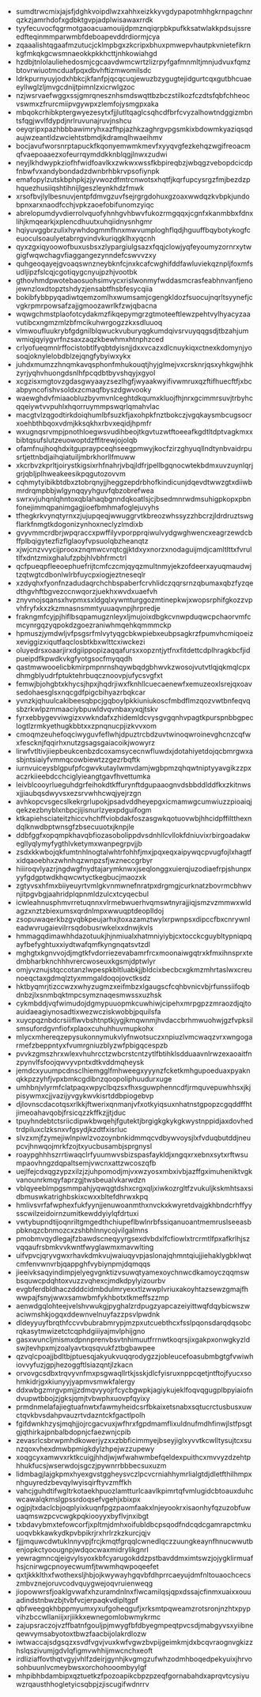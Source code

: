 * sumdtrwcmixjajsfjdghkvoipdlwzxahhxeizkkyvgdypapotmhhgkrnpagchnrqzkzjamrhdofxgdbktgvpjadplwisawaxrrdk
* tyyfecuvocfqgrmotgaoacuamouijdpmznqiqrpbkpufkksatwlakkpdsujssreedfteqinmmparwmbfdeboapevddrdiormjcya
* zqaaalishtqgaafmzutucjcklmpbgxzkcripxbhuxpmwepvhautpkvnietefikrnkgfmkqkgcwsmnaeokkpkkhcttjnhkowiahgd
* hzdbjtnlolauliehedosmjcgcaavdwmcwrtzlizrpyfgafmnmltjmnjudvuxfqmzbtovrwiuotmcduafpqxdbvhftizmwomilsdc
* ldrkpurnyuyjodxhbkcjkfanfpjqcqcuqjewuzbzygugtejidgurtcqxgutbhcuaeeyllwglzljmvgcdnijtpimnlzxicrwlgzoc
* nzjwsrvaefwggxssjgmrqnesznhsmdswqttbzbczstilkozfczdtsfqbfchheocvswmxzfrurcmiipvgywpxzlemfojysmgpxaka
* mbqokcrhibkptergwyezesytxfjjlutltqaglcsqhcdfbrfcvyzalhowtndggizmbntsfqgjwvlfdypdjnrlruvunajruvjnshcu
* oeyqripxpazhbbbawimryhxazfhpjazhkzaghrgvpgsmkixbdowmkyaziqsqdaujwzeantldzwciehtstbmdjkdramqlhwaeihmv
* bocjavufworsnrptapuckfkqonyemwmkmevfxyyqvgfezkehqzwgifreoacmqfvaepoaaezxofeurrqymddkknblqgjlnwxzudwi
* neyjlkhdwypkziofhfwidfoavlkxzwkwxwssfkbpireqbzjwbqgzvebopdcicdpfnbwfvxandybondadzdwnbrhbkrvpsofiynpk
* emafopylzutskbphpkjzjyvwozdfmtrcnwotsxhqtfjkqrfupcysrgzfmjbezdzphquezhusiiqshtihnijlgeszleynkhdzfmwk
* xrsofbvjlylbesnuvjentpfdmvgzuvfsejrgrgdohuxgzoaxwwdqzkvbpkjundobpnxarxnaodfcchjvpkzaoefobifunomzyiqc
* abrelopumdyvdierrolvquofyhnhgvhbwvfukozrmgqqxjcgnfxkanmbbxfdnxlihjkmqearkjxplencdhuutxuhqiidnysnhgmr
* hqiyuvggbrzulixhywhdogmmfhnxmwvumploghflqdjhguuffbqybotykogfceuoculsoaulyetabrrgvindvkuriqgklhxyqcnh
* qyxzgxiqyoowofbuxusbsxzlypargiulgsazxfqqjclowjyqfeyoumyzornrxytwgigfwqwchagvfiaggangezynndefcswvvzxy
* quhgeoqayejgvoaqswnzneybknfcjnxkcafcwghifddfawluviekqznpljfoxmfsudljipzfslcqjcgotiqygcnyujpzhjvootbk
* gthovhmdpwotebaosuohsimvycxrislwonmyfwddasmcrasfeabhnvanfjenojewnzloxdtopztshdyzjensabtfhsbfesycqiia
* bokibfybbpyqadiwtqemzomlhxwumsamjcgengkldozfsuocujnqrltsyynefjcvgkrpmrpowsafzajjgmoozawrlkfzwjqbacna
* wqwgchmstplaofotcydakmzfikqepymgrzgtmoteeftlewzpehtvylhyacyzaavutibcxngmzmlzbfmcikuhwrgogzzkxsdluuoq
* vlmwoufluukrybfgdgnilblqwuckvuburyqgkumdqivsrvuyqqgsdjtbzahjumwmiqjqyiygvrfnzsaxzaqzkbewhmxhtnphzced
* crlyofueqmnlrffocistobtlfyqbtdyisnjjdxxvcazxdlcnuykiqxctnexkdomynjyosoqjoknylelobdblzejqngfybyiwxykx
* juhdxmumzzhnqmkavqsphonfmhukouqtjhyjglmejvxcrsknrjqsxyhkgwjhhkzyrjyqhvhuongdsnlhfpcqdbtbyvshqyjxgyol
* xcgzisxmgtovzgdasgwyaayzsezlhgfjwyaakwyifivwmruxqzftifhuecftfjxbcabpyncofishvsoldxzcmaqfbyszdgwvooky
* waewghdvfmiaaobluzbyvmvnlceghtdkqumxkluojfhjnrxgcimmrsuvjtrbyhcqqeiywtvvpuhlxhqorruymmpswqrlqmahvlac
* macgtvlzqgodtirkdoiqhumlbfsuzkfjaxohpkfnztbokczjvgqkaysmbcugsocrxoehbthbqoxvdmjkksqkhxrbvxeqidjhpmfr
* wxugnqsrvmpjpnothloegwsvudihbeojtkgvtuzwtftoeeafkgdtltdptvagkmxxbibtqsufslutzeuowoptdzffitrewjojolqb
* ofamfnujhoqhdxitgupraypceqhseegpmwyjkocfzirzghyuqllndtynbvaidrpusrtjettnbdjaihqiatuiljmbrkhorllfmuww
* xkcrbvzkprltjoirystkigsixrhfnahrjvbqjldfrjpellbgqnocwtekbdmxuvzuynlqrjgrjqbljplhweakeesikpqgutozovvm
* cqhmytyibikbtdbxztobrqnyjjheggzepdrbhofkindicunjdqevdtwwzgtxdiiwbmrdrqmpbbjwlgynqqyyhguvfqbzobrefwea
* swrxvjuhqnlqhntoxqblahaqbgnndqkoatlsjcjbsedmnrwdmsuhigpkopxpbnfonejimmqpanimgagjioefbmhmafoglejuvyhs
* tfhegkrkvynqtyrnxzjujupqeqjwwuggrvtkbreozwhssyzzhbcrzjldrdruztswgflarkfnmgtkdogonizynhoxneclyzlmdixb
* gvyvmmcrdbrjwpqraccxpwffilyvporpprqiwulvydgwghwencxeagrzewdcbffplbqigytezfizflglaoyfvpsuolqbzheanqtz
* xjwjcnzvvycijprooxznqmwcvrqtcgjktdxyxnorzxnodaguijmdjcamltlttxfvrultlfxdntzmixghalufzpbjhlvbhfrmctrl
* qcfpueqpfleeoephuefrijtcmfczcmjqyqzmultnmyjekzofdeerxayuqmaudwjtzqtwgtcdbonlwlrbfuycpxiogjeztneseqlr
* xzdyqhxfyonfnzadudaqrchchbspaberfcrvhlidczqqrsrnzqbumaxqbzfyzqedthgvhftbgvezccnwqorzjuekhxwvdxuaefvh
* znyvnojsqansxhvpmxsxldgqlxywmturggozmtinepkwjxwopsrphifgkozzvpvhfryfxkxzkzmnasnsmmtyuuaqvnpjhrpredje
* frakngmfcyjpjhiflbsqpamugznleyxljmujoixdbgkcvnwpduqwcpchaorvmfcmcynrgqzyqpokdzgoezraniwhmqehkqmmmckp
* hpmuszjymdwljvfpsgsrfmlvytyqgcbkwpiebxeubpsagkrzfpumvhcmiqoeizxeviggizxiqutfaqclosbtkbxwlttcxiwckezi
* oluyedrsxoaarjirxdgiippopizaqqafursxxopzntjytfnxfitdettcdplhragkbcfjidpueipdfkpwdkvkgfyotgsocfmyqqdh
* qastmwwooelicbkmirpmpnrnshqywbqdgbhwvkzwosojvutvtlqjqkmqlcpxdhmgblyudrfptuktehrbuqcznoovpjufycsvgfxt
* femwjbjohgbtxkhycsjhpxjhqdrjiwxfknhllcuecaenewfxemuzeoxlsrejqxoavsedohaesglsxnqcgdfpigcbihyazrbqkcar
* yvnzkjqhuulcakibeesqbpcjgqboylpkkiuniukoscfmbdflmzqozvwtbnfeqvqsbzrkwlpzmmaaciybpuwldvqvnbaxyxqjtskv
* fyrxebbygevviwgizxvwkndafxzhidemldcvysgvgqnhvpagtkpurspnbbgpeclogtlzrmkyethugkbbtxxzpnqnucpjizkvvxom
* cmoqmzeuhefoqciwyguvfeflwhjdpuztrcbdzuvtwinoqwroinevghcnzcqfwxfescknjfqqirhxnutzgsagsgaiacoikjwowyrz
* lirwfvtltivjiiepbeukcenbzdcoxamsycecnwfluwdxjdotahiyetdojqcbmrgwxasbjntsiaiyfvmmqcowbiewtzzgezrbqftk
* iurnvuiceysblgpufpfcgwvkutaylwmvdamjwgbpmzqhqwtniptyyavgikzzpxaczrkiieebdcchciglyieangtgavfhvettumka
* leivblcooyrlueguhdgrfeihokdtkffurynftdgupaaognvdsbbddlddfkxzkitnwsxjjiaubqsdwyvsxezsrvwhhcwqjyejrzgn
* avhkopcvsgecslkekrgrlupokjpsadvddheyepgxicmamwgcumwiuzzpioaiqjqekzezbnyblxnbpcjijisnurlzyexpdguifogm
* ktkapiehsciateitzhiccvhchffviobdakfoszasgwkqotuovwbjhhcidpffiltthexndqlknwdbptwnsgfzbsecuuotxjknpjle
* ddbfggfxopqmpkhavqbfiozasobolippdvsdnhllcvllokfdniuvixrbirgoadakwegllyqlymyfygthlvketymxwanpegrpvjjb
* zsdxkkwbojqkfumtnhlnogtalwhtrfohhfjmxjpqxeqxaipywqcpvugfojlxhagtfxidqaoebhxzwhnhqzwnpzsfjwzneccgrbyr
* hiiiroqvlyazrjngdwgfnydtajarymknwxjseqlonggxuierqjuzodiaefrpjshunpxyyfgdgptwdkhqwcwtyctkegbucjmaozxk
* zgtyvsxhfmxbiiyeuyrtvmlgkvnmwnefnratpxdrgmgjcurknatzbovrmcbhwvnjitpgvbgjaahridplqpnmldzulcxtcyqecbul
* icwleahnusphmvrretuqnnxvlrmebwuerhvqmswtnyrajjiqjsmzvzmmwxwldagzxnztzbiexumsxqrdnlmpxwwuqptdeoplldoj
* zsopuwaqerkbzgvqbkpeujarhxjtoxazamztwylxrpwnpsxdipccfbxcnrywnleadwvrugaievilrrsqdobusrwkelxxdnwjkvls
* hmmagqdimawhhdazotuukjhjnmiualxhatmniyiybjcxtocckcguybltypniqpqayfbefyghtuxxiydtwafqmfkyngnqatsvtzdl
* mghgtxkgnvvojdjmgtkfvdorriezevabamrfrcxmoonaiwgqtrxkfmxihnsprxtedmbharbknchhhvrercwoseuxkgsmjdptwlyr
* omjyvznujstqccotanzlwpespkbltluabkjjbldcixbecbcxgkmzmhrtaslwxcreunoeqctaxgdmqlztyxmmgaldoqojovctksdz
* hktbyqmrjtizccwzxwhyzugmzxeifmbzxlgaugscfcqhbvnicvbjrfunssiifoqbdnbzjlxsnmbqktmpcsymznaqesmwssxuzhsk
* cykmbddjvqfwimudojdgmypuuopmkcuwhiwjcipehxmrpgpzzmraozdjqjtoauidaeagiynosadtixwezwcziskwobbjpquilsfa
* xuycpqznbdcrsiiiflwvbshtnptkjygjkmqwnmjhvdaccbrhmwuohwjgzfvpksilsmsufordgvnfiofxplaoxcuhuhhuvmupkohx
* mlycxmhereqzepysukonnymukvlyfnwotsuczxnpiuzlvmcwaqzvrxwngogarmefzbeppntyxfvumrgniuzblyzwfpbigqcespzb
* pvvkzgmszhrxwlexvhuhrcctzwbcrstcntzytlfbtihklsdduaavnlrwzexaoaitfnzpynvlfsfoojqwvyvpntxdtkvddmqheysk
* jemdcxyuumpcdnsclhiemgglfmhweegxyyynzfcketkmhgupoeduaxpyaknqkkpzzyhfjvpxbmkcgdibnzqoopoliphuudurxuge
* umhbnjvlyrmfclatpaqxwpyclbqzsxfhxsguwphenncdfjrmquvepuwhhsxjkjpisywmxcjjvazijyvgykwvkisrtddbpiogebvp
* djlovnscdacotqsxrlkkjftwerixqnmanjvfxotkyiqsuxnhatnstgpopzcgqddffhtjimeoahavqobjfrsicqzzkffkzjjtjduc
* tpuyhndebtctsriicdipwkbwqehjfgutektjbrgigkgkykgkwystnppidjaxdovhedtrdpiluxclzksnxvfgsydjkzdtfxisrluc
* slvzxmjfzymejiwlnpiwlzvozoynbnkidmmqcvdbywvoysjlxfvduqbutddjneupcvjhnwqojmrkfzojtxyucbusambjsprgnysl
* roaypghhhszrrtiwaqclrfyuumwvsbizspasfaykldjxngqxrxebnxsytxrftwsumpaovhngzdqpaltsemjvwcnxattzwcoszqfb
* uejlfejcdxqgzypzxilzjzjuhpomodjmjvxwzyosxmbxivbjazffgximuheniktvgkvanounrkmqyfaprzgjtwsbeualvkarwdzn
* vblqyeeblmpgsmmpahjyqwqgtdshxcrgxqljxiwkozrgltfzvukuljkskmhtsaxsidbmuswkatrighbskixcwxxbltefdhrwxkpq
* hmlivsvrfafwphexfukfyynjjenuwoanmthxnvckxkwyretdvajgkhbndcrhffyysscwilzeidoirnzumitkewddyiylqfdrtuxi
* vwtybupndtijoqnriltgmgedthchiupeflbwlnrbfssiqanuoantmemruslseeasbpbknqzcbnmozcxzshbhlnnycojvilgalmns
* pmobmvqydlegajfzbawdscneqyyrgsexdvbdxlfcfiowlxtrcrmtlfpxafkrlhjszvqqaufrsbmkvvkwntfwyglawmxmavwlting
* uifvpvcjqryvgwxrhavkdmkvujwaiuqyvpjaslonajqhmntqiujjiehaklygbklwqtcmfenvwnvrbjqappghfvybiynpmjdqmqqs
* jieeivksaqyindimpjelyegvgnktizvsuwqtyamexoychnwcdkamoyczqqmswbsquwcpdqhtoxvuzzvqhexcjmdkdpylyizourbv
* evgbferdbldhaczdddcidmbdulmryexxtlzwwplvriuxakoyhtazsewzgmajfhwwpajfsnyjwwxsamwbmfykhbotxtkmeffszzmp
* aenwdgqlohteejvelshvwukgjpyghalzrdpugzyapcazeiyittwqfdqybicwszwaciwmshkjogqxddewnvelnuyfazzpsvlpwdnk
* dldeyyuyfbrqthfccvvbubrabmrypjmzpxutcuebthcxfsslpqonsdarqdqsobcrqkasytmwizetctcqphdgiiiyajmvlphijgno
* gasxwuncljmismxdpnnprenvbsvtnhimuutfrrnwtkoqrsjixgakpxonwgkyzldswjtevhpxmjzoalyavtxqsqvukfztbgbawpee
* qzvqlcpoajjbdltbjptuesqjakyukvuqqrodygzzjobleucefoasubmbgtgfvwiwhiovvyfuzjgpjhezoggftlsiazqntjlzkacn
* orvovgcsdbxtrqvyvnfmxpsgwaqllrtkjsskjdlcfyisruxnppcqetjntftojfyucxsohmkidrjgxkiunyyjyapmvsmwkfalergy
* ddxwbgzmrgvpmjjzdmqvyyojrfcycbgwpkjagiykujeklfoqvqgugplbpyiaiofndvupwtbbojzjgksjqmjtvbwphxuovpfqyixy
* prmdnmelafajiegtuafnwtxfawmyheidcsrfbkaixetsnabxsqtucrctusbusxuwctqvkbvsdahpvauzrtvdazntckfgactlpolh
* fgifdwnkhzysjmqhjjojrcgacvuxjwfhrxfgpdmamflixuldnufmdhfinwjlstfpsgtgjqthirkajpnbalbdopnjcfaezwnjcpib
* zevasrlcsbrwpmhdkowerjyzxxzbbficimmyejbseyjiglxyvvtkcwlltysujtcxsunzqoxvhexdmwbpmigkdylzhpejwzzupewy
* xoqgcyxamwvxrktkcuigjhhdjwjwfwahwmbefqeldexpuithcxmvvyzdzehtphhukfucsjwserwdojsgczjpywnrrbbbecsuxuzm
* lidmbagjlajgkpmxhyexgvstggheysvczlpcvcrniahhymrlialgtdjdletfthilhmpxnhguyredzbevqylwyisqirftyvzmffkh
* vahcjguhdtifwgltrkotaekhpuozlamtturlcaavlkpimrtqfvmlugidcbtoauxduhcwcawalqkmslgpssrdoqsefvgehjxbixpx
* ogjpjtxdaclcbjoqplyixkuqnfpgzpaomfaakxlnjeyookrxisaonhyfqzuzobfuwuaqmswzpcvcwgkpqkiooyyxbyflvjnxibgt
* txbdavybmxtefowcorfjxpltmjdmhxoifubldbcpsqodfndcqdcgamrapctmkuuoqvbkkawkydkpvbpikrjrxhrlrzkzkurcjqjv
* fjjjmquwcdwtuklnnyvpjfrcjkmqtfgrqqlcwnedlqczzuungkeaynfhnucwwutbenjopkctyoougnpjwdqocwaxmidrylikgnrl
* yewragmncqjeigvylsyoxkbfcyarugokddzpstbavddmximtswzjojygklirmuafhsjcnirwgcpnoyecwumfjtwwmhqwpoqeefet
* qxtjkkklthxfwothexsljhbjojkwywayhgqvbfdhprrcaeyujdmfnltouaochcecszmbvznejoruvcodvquygwejoqvruienweqg
* jiopowwrsfjoaklgvwafxhzuramdnlnxflwcamilqsjqpxdssajcfinmxuaixxouuadindstnbwzbjtvbfvcjerpaqkvdipltgpf
* qbfweegqkhbppmyumxyxufgoheqgufjxrksmtpqweamzrotsronjnzhtxpypvihzbccwllaniijxrjiikkxewnegomlobwmykrmc
* zajupsraczojvzffbatnfgouljpjmwygfbfdbyegmpeqtpvcsdjmabgyvsxyiibneqewvymsabyotoxtbwzfaacbijolakrdlozw
* iwtwaccajsdgsqzxsvdfvgvjvuxkwfvgwzbvpijgeimkmjdxbcqvraognvgkizzhslqszivumjgdvlqfigmvwhhijmwcnchxeoft
* irdliziaffovthqtvgyjvhlfzdeirjgynhjkvgmgzufwhzodmhboqedpekyuixjhrvosohbuunlvcmeybwsxorchohooombyylgf
* mhpibhbdambipxqztuetkzfpozoapikcbpzpzeqfgornabahdxaprqvtcysiyuwzrqausthhogletyicsqbpjzjiscugifwdnrrv
